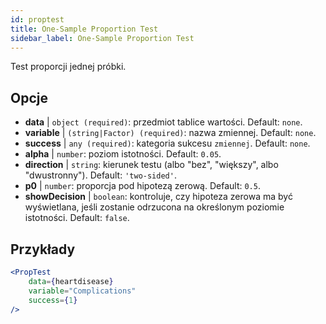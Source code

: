 ```yaml
---
id: proptest
title: One-Sample Proportion Test
sidebar_label: One-Sample Proportion Test
---
```


Test proporcji jednej próbki.

## Opcje

* __data__ | `object (required)`: przedmiot tablice wartości. Default: `none`.
* __variable__ | `(string|Factor) (required)`: nazwa zmiennej. Default: `none`.
* __success__ | `any (required)`: kategoria sukcesu `zmiennej`. Default: `none`.
* __alpha__ | `number`: poziom istotności. Default: `0.05`.
* __direction__ | `string`: kierunek testu (albo "bez", "większy", albo "dwustronny"). Default: `'two-sided'`.
* __p0__ | `number`: proporcja pod hipotezą zerową. Default: `0.5`.
* __showDecision__ | `boolean`: kontroluje, czy hipoteza zerowa ma być wyświetlana, jeśli zostanie odrzucona na określonym poziomie istotności. Default: `false`.


## Przykłady

```jsx live
<PropTest
    data={heartdisease} 
    variable="Complications"
    success={1}
/>
```
